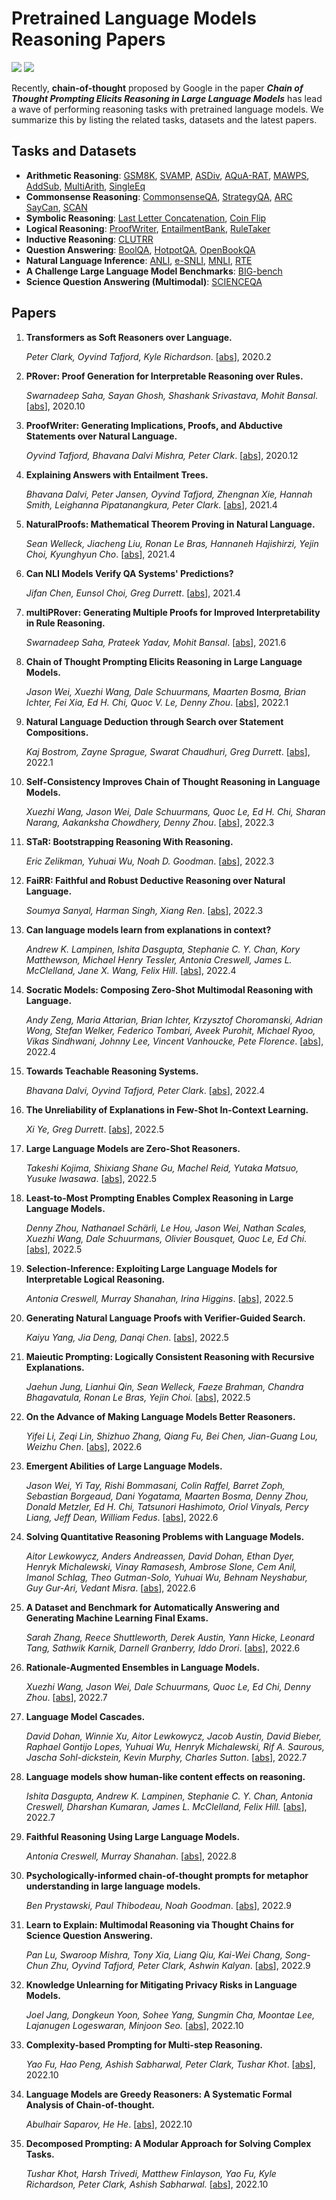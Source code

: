 # Pretrained Language Models Reasoning Papers

![](https://img.shields.io/github/last-commit/zjunlp/PLMReasonPapers?color=green) 
![](https://img.shields.io/badge/PaperNumber-35-brightgreen)

Recently, **chain-of-thought** proposed by Google in the paper ***Chain of Thought Prompting Elicits Reasoning in Large Language Models*** has lead a wave of performing reasoning tasks with pretrained language models. We summarize this by listing the related tasks, datasets and the latest papers.

## Tasks and Datasets

- **Arithmetic Reasoning**: [GSM8K](https://arxiv.org/abs/2110.14168), [SVAMP](https://aclanthology.org/2021.naacl-main.168), [ASDiv](https://aclanthology.org/2020.acl-main.92/), [AQuA-RAT](https://aclanthology.org/P17-1015/), [MAWPS](https://aclanthology.org/N16-1136/), [AddSub](https://aclanthology.org/D14-1058/), [MultiArith](https://aclanthology.org/D15-1202/), [SingleEq](https://aclanthology.org/Q15-1042/)
- **Commonsense Reasoning**: [CommonsenseQA](https://aclanthology.org/N19-1421/), [StrategyQA](https://direct.mit.edu/tacl/article/doi/10.1162/tacl_a_00370/100680/Did-Aristotle-Use-a-Laptop-A-Question-Answering), [ARC](https://arxiv.org/abs/1803.05457) [SayCan](https://arxiv.org/abs/2204.01691), [SCAN](http://proceedings.mlr.press/v80/lake18a.html)
- **Symbolic Reasoning**: [Last Letter Concatenation](https://arxiv.org/abs/2201.11903), [Coin Flip](https://arxiv.org/abs/2201.11903)
- **Logical Reasoning**: [ProofWriter](https://arxiv.org/abs/2207.05221), [EntailmentBank](https://aclanthology.org/2021.emnlp-main.585/), [RuleTaker](https://www.ijcai.org/proceedings/2020/537)
- **Inductive Reasoning**: [CLUTRR](https://aclanthology.org/D19-1458/)
- **Question Answering**: [BoolQA](https://aclanthology.org/N19-1300/), [HotpotQA](https://aclanthology.org/D18-1259/), [OpenBookQA](https://aclanthology.org/D18-1260/)
- **Natural Language Inference**: [ANLI](https://aclanthology.org/2020.acl-main.441/), [e-SNLI](https://proceedings.neurips.cc/paper/2018/file/4c7a167bb329bd92580a99ce422d6fa6-Paper), [MNLI](https://aclanthology.org/N18-1101/), [RTE](https://tac.nist.gov/publications/2009/additional.papers/RTE5_overview.proceedings)
- **A Challenge Large Language Model Benchmarks**: [BIG-bench](https://doi.org/10.48550/arXiv.2206.04615)
- **Science Question Answering (Multimodal)**: [SCIENCEQA](https://scienceqa.github.io/)

## Papers

1. **Transformers as Soft Reasoners over Language.**

    *Peter Clark, Oyvind Tafjord, Kyle Richardson*. [[abs](https://arxiv.org/abs/2002.05867)], 2020.2

2. **PRover: Proof Generation for Interpretable Reasoning over Rules.**

    *Swarnadeep Saha, Sayan Ghosh, Shashank Srivastava, Mohit Bansal*. [[abs](https://arxiv.org/abs/2010.02830)], 2020.10

3. **ProofWriter: Generating Implications, Proofs, and Abductive Statements over Natural Language.**

    *Oyvind Tafjord, Bhavana Dalvi Mishra, Peter Clark*. [[abs](https://arxiv.org/abs/2012.13048)], 2020.12

4. **Explaining Answers with Entailment Trees.**

    *Bhavana Dalvi, Peter Jansen, Oyvind Tafjord, Zhengnan Xie, Hannah Smith, Leighanna Pipatanangkura, Peter Clark*. [[abs](https://arxiv.org/abs/2104.08661)], 2021.4

5. **NaturalProofs: Mathematical Theorem Proving in Natural Language.**

    *Sean Welleck, Jiacheng Liu, Ronan Le Bras, Hannaneh Hajishirzi, Yejin Choi, Kyunghyun Cho*. [[abs](https://arxiv.org/abs/2104.01112)], 2021.4

6. **Can NLI Models Verify QA Systems' Predictions?**

    *Jifan Chen, Eunsol Choi, Greg Durrett*. [[abs](https://arxiv.org/abs/2104.08731)], 2021.4

7. **multiPRover: Generating Multiple Proofs for Improved Interpretability in Rule Reasoning.**

    *Swarnadeep Saha, Prateek Yadav, Mohit Bansal*. [[abs](https://arxiv.org/abs/2106.01354)], 2021.6

8. **Chain of Thought Prompting Elicits Reasoning in Large Language Models.**

    *Jason Wei, Xuezhi Wang, Dale Schuurmans, Maarten Bosma, Brian Ichter, Fei Xia, Ed H. Chi, Quoc V. Le, Denny Zhou*. [[abs](https://arxiv.org/abs/2201.11903)], 2022.1

9. **Natural Language Deduction through Search over Statement Compositions.**

    *Kaj Bostrom, Zayne Sprague, Swarat Chaudhuri, Greg Durrett*. [[abs](https://arxiv.org/abs/2201.06028)], 2022.1

10. **Self-Consistency Improves Chain of Thought Reasoning in Language Models.**

    *Xuezhi Wang, Jason Wei, Dale Schuurmans, Quoc Le, Ed H. Chi, Sharan Narang, Aakanksha Chowdhery, Denny Zhou*. [[abs](https://arxiv.org/abs/2203.11171)], 2022.3

11. **STaR: Bootstrapping Reasoning With Reasoning.**

    *Eric Zelikman, Yuhuai Wu, Noah D. Goodman*. [[abs](https://arxiv.org/abs/2203.14465v1)], 2022.3

12. **FaiRR: Faithful and Robust Deductive Reasoning over Natural Language.**

    *Soumya Sanyal, Harman Singh, Xiang Ren*. [[abs](https://arxiv.org/abs/2203.10261)], 2022.3

13. **Can language models learn from explanations in context?**

    *Andrew K. Lampinen, Ishita Dasgupta, Stephanie C. Y. Chan, Kory Matthewson, Michael Henry Tessler, Antonia Creswell, James L. McClelland, Jane X. Wang, Felix Hill*. [[abs](https://arxiv.org/abs/2204.02329)], 2022.4

14. **Socratic Models: Composing Zero-Shot Multimodal Reasoning with Language.**

    *Andy Zeng, Maria Attarian, Brian Ichter, Krzysztof Choromanski, Adrian Wong, Stefan Welker, Federico Tombari, Aveek Purohit, Michael Ryoo, Vikas Sindhwani, Johnny Lee, Vincent Vanhoucke, Pete Florence*. [[abs](https://arxiv.org/abs/2204.00598)], 2022.4

15. **Towards Teachable Reasoning Systems.**

    *Bhavana Dalvi, Oyvind Tafjord, Peter Clark*. [[abs](https://arxiv.org/abs/2204.13074)], 2022.4

16. **The Unreliability of Explanations in Few-Shot In-Context Learning.**

    *Xi Ye, Greg Durrett*. [[abs](https://arxiv.org/abs/2205.03401)], 2022.5

17. **Large Language Models are Zero-Shot Reasoners.**

    *Takeshi Kojima, Shixiang Shane Gu, Machel Reid, Yutaka Matsuo, Yusuke Iwasawa*. [[abs](https://arxiv.org/abs/2205.11916v2)], 2022.5

18. **Least-to-Most Prompting Enables Complex Reasoning in Large Language Models.**

    *Denny Zhou, Nathanael Schärli, Le Hou, Jason Wei, Nathan Scales, Xuezhi Wang, Dale Schuurmans, Olivier Bousquet, Quoc Le, Ed Chi*. [[abs](https://arxiv.org/abs/2205.10625)], 2022.5

19. **Selection-Inference: Exploiting Large Language Models for Interpretable Logical Reasoning.**

    *Antonia Creswell, Murray Shanahan, Irina Higgins*. [[abs](https://arxiv.org/abs/2205.09712)], 2022.5

20. **Generating Natural Language Proofs with Verifier-Guided Search.**

    *Kaiyu Yang, Jia Deng, Danqi Chen*. [[abs](https://arxiv.org/abs/2205.12443)], 2022.5

21. **Maieutic Prompting: Logically Consistent Reasoning with Recursive Explanations.**

    *Jaehun Jung, Lianhui Qin, Sean Welleck, Faeze Brahman, Chandra Bhagavatula, Ronan Le Bras, Yejin Choi.* [[abs](https://arxiv.org/abs/2205.11822)], 2022.5

22. **On the Advance of Making Language Models Better Reasoners.**

    *Yifei Li, Zeqi Lin, Shizhuo Zhang, Qiang Fu, Bei Chen, Jian-Guang Lou, Weizhu Chen*. [[abs](https://arxiv.org/abs/2206.02336)], 2022.6

23. **Emergent Abilities of Large Language Models.**

    *Jason Wei, Yi Tay, Rishi Bommasani, Colin Raffel, Barret Zoph, Sebastian Borgeaud, Dani Yogatama, Maarten Bosma, Denny Zhou, Donald Metzler, Ed H. Chi, Tatsunori Hashimoto, Oriol Vinyals, Percy Liang, Jeff Dean, William Fedus*. [[abs](https://arxiv.org/abs/2206.07682)], 2022.6

24. **Solving Quantitative Reasoning Problems with Language Models.**

    *Aitor Lewkowycz, Anders Andreassen, David Dohan, Ethan Dyer, Henryk Michalewski, Vinay Ramasesh, Ambrose Slone, Cem Anil, Imanol Schlag, Theo Gutman-Solo, Yuhuai Wu, Behnam Neyshabur, Guy Gur-Ari, Vedant Misra*. [[abs](https://arxiv.org/abs/2206.14858)], 2022.6

25. **A Dataset and Benchmark for Automatically Answering and Generating Machine Learning Final Exams.**

    *Sarah Zhang, Reece Shuttleworth, Derek Austin, Yann Hicke, Leonard Tang, Sathwik Karnik, Darnell Granberry, Iddo Drori*. [[abs](https://arxiv.org/abs/2206.05442)], 2022.6

26. **Rationale-Augmented Ensembles in Language Models.**

    *Xuezhi Wang, Jason Wei, Dale Schuurmans, Quoc Le, Ed Chi, Denny Zhou*. [[abs](https://arxiv.org/abs/2207.00747)], 2022.7

27. **Language Model Cascades.**

    *David Dohan, Winnie Xu, Aitor Lewkowycz, Jacob Austin, David Bieber, Raphael Gontijo Lopes, Yuhuai Wu, Henryk Michalewski, Rif A. Saurous, Jascha Sohl-dickstein, Kevin Murphy, Charles Sutton*. [[abs](https://arxiv.org/abs/2207.10342)], 2022.7

28. **Language models show human-like content effects on reasoning.**

    *Ishita Dasgupta, Andrew K. Lampinen, Stephanie C. Y. Chan, Antonia Creswell, Dharshan Kumaran, James L. McClelland, Felix Hill.* [[abs](https://arxiv.org/abs/2207.07051)], 2022.7

29. **Faithful Reasoning Using Large Language Models.**

    *Antonia Creswell, Murray Shanahan*. [[abs](https://arxiv.org/abs/2208.14271)], 2022.8

30. **Psychologically-informed chain-of-thought prompts for metaphor understanding in large language models.**

    *Ben Prystawski, Paul Thibodeau, Noah Goodman*. [[abs](https://arxiv.org/abs/2209.08141)], 2022.9

31. **Learn to Explain: Multimodal Reasoning via Thought Chains for Science Question Answering.**

    *Pan Lu, Swaroop Mishra, Tony Xia, Liang Qiu, Kai-Wei Chang, Song-Chun Zhu, Oyvind Tafjord, Peter Clark, Ashwin Kalyan*. [[abs](https://arxiv.org/abs/2209.09513)], 2022.9

32. **Knowledge Unlearning for Mitigating Privacy Risks in Language Models.**

    *Joel Jang, Dongkeun Yoon, Sohee Yang, Sungmin Cha, Moontae Lee, Lajanugen Logeswaran, Minjoon Seo.* [[abs](https://arxiv.org/abs/2210.01504)], 2022.10

33. **Complexity-based Prompting for Multi-step Reasoning.**

    *Yao Fu, Hao Peng, Ashish Sabharwal, Peter Clark, Tushar Khot*. [[abs](https://arxiv.org/abs/2210.00720)], 2022.10

34. **Language Models are Greedy Reasoners: A Systematic Formal Analysis of Chain-of-thought.**

    *Abulhair Saparov, He He*. [[abs](https://arxiv.org/abs/2210.01240)], 2022.10

35. **Decomposed Prompting: A Modular Approach for Solving Complex Tasks.**

    *Tushar Khot, Harsh Trivedi, Matthew Finlayson, Yao Fu, Kyle Richardson, Peter Clark, Ashish Sabharwal.* [[abs](https://arxiv.org/abs/2210.02406)], 2022.10
